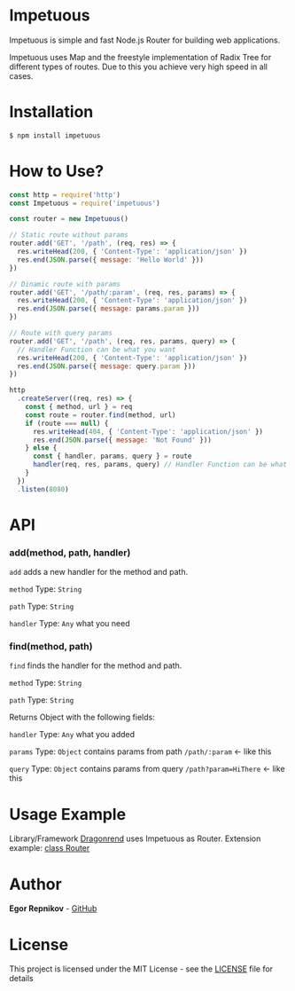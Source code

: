 # Impetuous
Impetuous is simple and fast Node.js Router for building web applications.

Impetuous uses Map and the freestyle implementation of Radix Tree for different types of routes. Due to this you achieve very high speed in all cases.

# Installation
```bash
$ npm install impetuous
```

# How to Use?

```js
const http = require('http')
const Impetuous = require('impetuous')

const router = new Impetuous()

// Static route without params
router.add('GET', '/path', (req, res) => {
  res.writeHead(200, { 'Content-Type': 'application/json' })
  res.end(JSON.parse({ message: 'Hello World' }))
})

// Dinamic route with params
router.add('GET', '/path/:param', (req, res, params) => {
  res.writeHead(200, { 'Content-Type': 'application/json' })
  res.end(JSON.parse({ message: params.param }))
})

// Route with query params
router.add('GET', '/path', (req, res, params, query) => {
  // Handler Function can be what you want
  res.writeHead(200, { 'Content-Type': 'application/json' })
  res.end(JSON.parse({ message: query.param }))
})

http
  .createServer((req, res) => {
    const { method, url } = req
    const route = router.find(method, url)
    if (route === null) {
      res.writeHead(404, { 'Content-Type': 'application/json' })
      res.end(JSON.parse({ message: 'Not Found' }))
    } else {
      const { handler, params, query } = route
      handler(req, res, params, query) // Handler Function can be what you want
    }
  })
  .listen(8080)
```

# API
### add(method, path, handler)
`add` adds a new handler for the method and path.

`method` Type: `String`

`path` Type: `String`

`handler` Type: `Any` what you need

### find(method, path)
`find` finds the handler for the method and path.

`method` Type: `String`

`path` Type: `String`

Returns Object with the following fields:

`handler` Type: `Any` what you added

`params` Type: `Object` contains params from path `/path/:param` <- like this

`query` Type: `Object` contains params from query `/path?param=HiThere` <- like this

# Usage Example

Library/Framework [Dragonrend](https://github.com/EgorRepnikov/dragonrend) uses Impetuous as Router. Extension example: [class Router](https://github.com/EgorRepnikov/dragonrend/blob/master/lib/Router.js)

# Author
**Egor Repnikov** - [GitHub](https://github.com/EgorRepnikov)

# License
This project is licensed under the MIT License - see the [LICENSE](LICENSE) file for details

